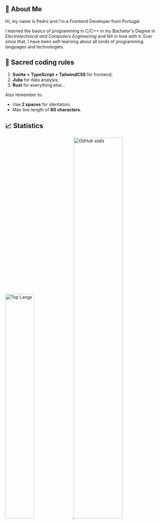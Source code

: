 ## 👋 About Me

Hi, my name is Pedro and I'm a Frontend Developer from Portugal.

I learned the basics of programming in C/C++ in my Bachelor's Degree in *Electrotechnical and Computers Engineering* and fell in love with it. Ever since that, I have been self-learning about all kinds of programming languages and technologies.

## 📜 Sacred coding rules

1. **Svelte + TypeScript + TailwindCSS** for frontend;
2. **Julia** for data analysis;
3. **Rust** for everything else...

Also remember to:

- Use **2 spaces** for identation;
- Max line length of **80 characters**.

## 📈 Statistics

<a href="https://github.com/pmorim">
  <img width="43%" style="display:inline-block;" alt="Top Langs" src="https://github-readme-stats.vercel.app/api/top-langs/?username=pmorim&layout=compact&langs_count=6" /> <img width="56%" style="display:inline-block;" alt="GitHub stats" src="https://github-readme-stats.vercel.app/api?username=pmorim&show_icons=true&count_private=true" />
</a>
